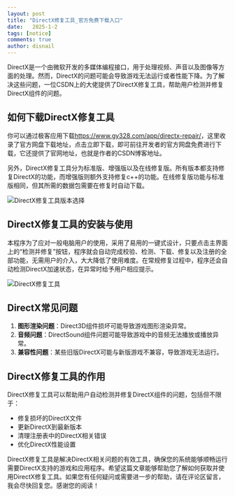```yaml
---
layout: post
title: "DirectX修复工具_官方免费下载入口"
date:   2025-1-2
tags: [notice]
comments: true
author: disnail
---
```


DirectX是一个由微软开发的多媒体编程接口，用于处理视频、声音以及图像等方面的处理。然而，DirectX的问题可能会导致游戏无法运行或者性能下降。为了解决这些问题，一位CSDN上的大佬提供了DirectX修复工具，帮助用户检测并修复DirectX组件的问题。

## 如何下载DirectX修复工具

你可以通过极客应用下载<https://www.gy328.com/app/directx-repair/>，这里收录了官方网盘下载地址，点击立即下载，即可前往开发者的官方网盘免费进行下载，它还提供了官网地址，也就是作者的CSDN博客地址。

另外，DirectX修复工具分为标准版、增强版以及在线修复版。所有版本都支持修复DirectX的功能，而增强版则额外支持修复c++的功能。在线修复版功能与标准版相同，但其所需的数据包需要在修复时自动下载。


![DirectX修复工具版本选择](https://zysoftware.top/zb_users/upload/2023/03/202303231679562705101187.png "DirectX修复工具版本选择")

## DirectX修复工具的安装与使用

本程序为了应对一般电脑用户的使用，采用了易用的一键式设计，只要点击主界面上的“检测并修复”按钮，程序就会自动完成校验、检测、下载、修复以及注册的全部功能，无需用户的介入，大大降低了使用难度。在常规修复过程中，程序还会自动检测DirectX加速状态，在异常时给予用户相应提示。

![DirectX修复工具](https://zysoftware.top/zb_users/upload/2023/03/202303231679562824135301.jpg "DirectX修复工具")

## DirectX常见问题

1. **图形渲染问题**：Direct3D组件损坏可能导致游戏图形渲染异常。
2. **音频问题**：DirectSound组件问题可能导致游戏中的音频无法播放或播放异常。
3. **兼容性问题**：某些旧版DirectX可能与新版游戏不兼容，导致游戏无法运行。

## DirectX修复工具的作用

DirectX修复工具可以帮助用户自动检测并修复DirectX组件的问题，包括但不限于：

- 修复损坏的DirectX文件
- 更新DirectX到最新版本
- 清理注册表中的DirectX相关错误
- 优化DirectX性能设置

DirectX修复工具是解决DirectX相关问题的有效工具，确保您的系统能够顺畅运行需要DirectX支持的游戏和应用程序。希望这篇文章能够帮助您了解如何获取并使用DirectX修复工具。如果您有任何疑问或需要进一步的帮助，请在评论区留言，我会尽快回复您。感谢您的阅读！

